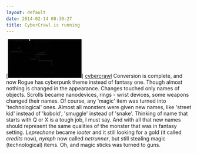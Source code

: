 ```yaml
---
layout: default
date: 2014-02-14 08:30:27
title: CyberCrawl is running
---
```


[![cybercrawl][cybercrawl-thumb]] [cybercrawl]
Conversion is complete, and now Rogue has cyberpunk theme instead of fantasy one. Though almost nothing is changed in the appearance. Changes touched only names of objects. Scrolls became nanodevices, rings - wrist devices, some weapons changed their names. Of course, any 'magic' item was turned into 'technological' ones. Almost all monsters were given new names, like 'street kid' instead of 'kobold', 'smuggle' instead of 'snake'. Thinking of name that starts with Q or X is a tough job, I must say. And with all that new names should represent the same qualities of the monster that was in fantasy setting. _Leprechone_ became _looter_ and it still looking for a gold (it called _credits_ now), _nymph_ now called _netrunner_, but still stealing magic (technological) items. Oh, and magic sticks was turned to guns.

[cybercrawl]: /images/cybercrawl.png
[cybercrawl-thumb]: /thumbs/cybercrawl.png
